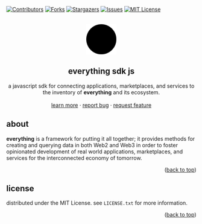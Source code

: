 <div id="top"></div>

<!-- PROJECT SHIELDS -->

[![Contributors][contributors-shield]][contributors-url]
[![Forks][forks-shield]][forks-url]
[![Stargazers][stars-shield]][stars-url]
[![Issues][issues-shield]][issues-url]
[![MIT License][license-shield]][license-url]

<!-- PROJECT LOGO -->
<br />
<div align="center">
  <a href="https://github.com/near-everything/everything-sdk-js">
    <img src="./everything.png" alt="Logo" width="80" height="80">
  </a>

<h2 align="center"><strong>everything</strong> sdk js</h3>

  <p align="center">
    a javascript sdk for connecting applications, marketplaces, and services to the inventory of <strong>everything</strong> and its ecosystem.
    <br />
    <!-- <a href="https://documentation.everything.dev"><strong>Explore the docs »</strong></a> -->
    <!-- <br /> -->
    <br />
    <a href="https://everything.dev">learn more</a>
    ·
    <a href="https://github.com/near-everything/everything-sdk-js/issues">report bug</a>
    ·
    <a href="https://github.com/near-everything/everything-sdk-js/issues">request feature</a>
  </p>
</div>

<!-- ABOUT THE PROJECT -->

## about

**everything** is a framework for putting it all together; it provides methods for creating and querying data in both Web2 and Web3 in order to foster opinionated development of real world applications, marketplaces, and services for the interconnected economy of tomorrow.

<p align="right">(<a href="#top">back to top</a>)</p>

<!-- LICENSE -->

## license

distributed under the MIT License. see `LICENSE.txt` for more information.

<p align="right">(<a href="#top">back to top</a>)</p>

<!-- MARKDOWN LINKS & IMAGES -->
<!-- https://www.markdownguide.org/basic-syntax/#reference-style-links -->

[contributors-shield]: https://img.shields.io/github/contributors/near-everything/everything-sdk-js.svg?style=for-the-badge
[contributors-url]: https://github.com/near-everything/everything-sdk-js/graphs/contributors
[forks-shield]: https://img.shields.io/github/forks/near-everything/everything-sdk-js.svg?style=for-the-badge
[forks-url]: https://github.com/near-everything/everything-sdk-js/network/members
[stars-shield]: https://img.shields.io/github/stars/near-everything/everything-sdk-js.svg?style=for-the-badge
[stars-url]: https://github.com/near-everything/everything-sdk-js/stargazers
[issues-shield]: https://img.shields.io/github/issues/near-everything/everything-sdk-js.svg?style=for-the-badge
[issues-url]: https://github.com/near-everything/everything-sdk-js/issues
[license-shield]: https://img.shields.io/github/license/near-everything/everything-sdk-js.svg?style=for-the-badge
[license-url]: https://github.com/near-everything/everything-sdk-js/blob/main/LICENSE.txt